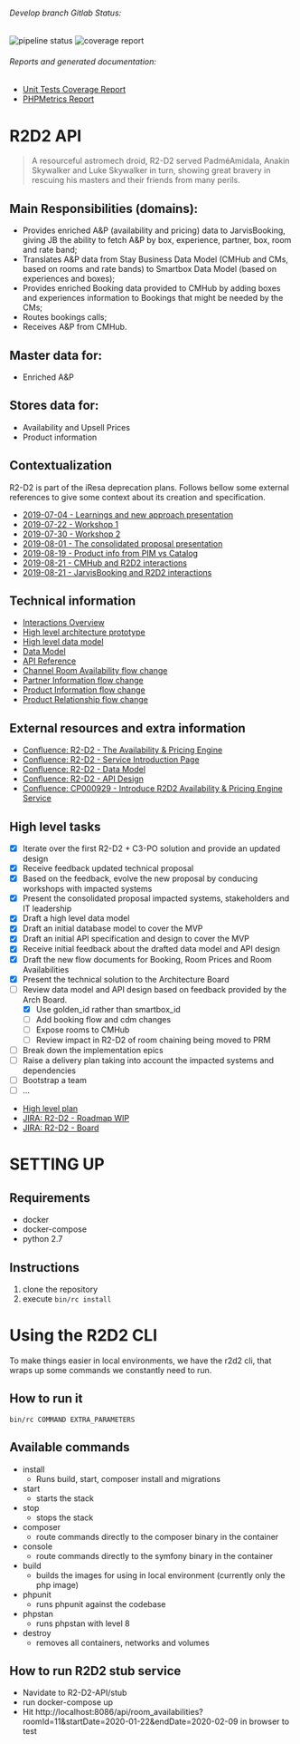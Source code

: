 ###### Develop branch Gitlab Status:
![pipeline status](http://gitlab.production.smartbox.com/millenniumfalcon/r2-d2-api/badges/master/pipeline.svg)
![coverage report](http://gitlab.production.smartbox.com/millenniumfalcon/r2-d2-api/badges/master/coverage.svg)


###### Reports and generated documentation:
* [Unit Tests Coverage Report](http://millenniumfalcon.gitlab.production.smartbox.com/r2-d2-api/phpunit/)
* [PHPMetrics Report](http://millenniumfalcon.gitlab.production.smartbox.com/r2-d2-api/phpmetrics/)

# R2D2 API

> A resourceful astromech droid, R2-D2 served PadméAmidala, Anakin Skywalker and Luke Skywalker in turn, showing great bravery in rescuing his masters and their friends from many perils.

## Main Responsibilities (domains):

* Provides enriched A&P (availability and pricing) data to JarvisBooking, giving JB the ability to fetch A&P by box, experience, partner, box, room and rate band;
* Translates A&P data from Stay Business Data Model (CMHub and CMs, based on rooms and rate bands) to Smartbox Data Model (based on experiences and boxes);
* Provides enriched Booking data provided to CMHub by adding boxes and experiences information to Bookings that might be needed by the CMs;
* Routes bookings calls;
* Receives A&P from CMHub.

## Master data for:

* Enriched A&P

## Stores data for:

* Availability and Upsell Prices
* Product information

## Contextualization

R2-D2 is part of the iResa deprecation plans. Follows bellow some external references to give some context about its creation and specification.

* [2019-07-04 - Learnings and new approach presentation](https://smartbox.atlassian.net/wiki/spaces/MF/pages/1038188835/2019-07-04+-+Learnings+and+new+approach+presentation)
* [2019-07-22 - Workshop 1](https://smartbox.atlassian.net/wiki/spaces/MF/pages/1038090633/2019-07-22+-+Workshop+1)
* [2019-07-30 - Workshop 2](https://smartbox.atlassian.net/wiki/spaces/MF/pages/1037535483/2019-07-30+-+Workshop+2)
* [2019-08-01 - The consolidated proposal presentation](https://smartbox.atlassian.net/wiki/spaces/MF/pages/1042022407/2019-08-01+-+The+consolidated+proposal+presentation)
* [2019-08-19 - Product info from PIM vs Catalog](https://smartbox.atlassian.net/wiki/spaces/MF/pages/1054081813/2019-08-19+-+Product+info+from+PIM+vs+Catalog)
* [2019-08-21 - CMHub and R2D2 interactions](https://smartbox.atlassian.net/wiki/spaces/MF/pages/1054736799/2019-08-21+-+CMHub+and+R2D2+interactions)
* [2019-08-21 - JarvisBooking and R2D2 interactions](https://smartbox.atlassian.net/wiki/spaces/MF/pages/1054900625/2019-08-21+-+JarvisBooking+and+R2D2+interactions)

## Technical information

* [Interactions Overview](http://millenniumfalcon.gitlab.production.smartbox.com/r2-d2-api/docs/architecture/diagram/high-level-interactions-overview.png)
* [High level architecture prototype](http://millenniumfalcon.gitlab.production.smartbox.com/r2-d2-api/docs/architecture/diagram/high-level-architecture-prototype.png)
* [High level data model](http://millenniumfalcon.gitlab.production.smartbox.com/r2-d2-api/docs/schema/high-level-data-model.png)
* [Data Model](http://millenniumfalcon.gitlab.production.smartbox.com/r2-d2-api/docs/schema/r2-d2-api-data-model-alpha.png)
* [API Reference](http://millenniumfalcon.gitlab.production.smartbox.com/r2-d2-api/reference/r2d2-api/openapi.html)
* [Channel Room Availability flow change](http://millenniumfalcon.gitlab.production.smartbox.com/r2-d2-api/docs/flow/broadcast_channel_room_availability.xlsx)
* [Partner Information flow change](http://millenniumfalcon.gitlab.production.smartbox.com/r2-d2-api/docs/flow/broadcast_partner_information.xlsx)
* [Product Information flow change](http://millenniumfalcon.gitlab.production.smartbox.com/r2-d2-api/docs/flow/broadcast_product_information.xlsx)
* [Product Relationship flow change](http://millenniumfalcon.gitlab.production.smartbox.com/r2-d2-api/docs/flow/broadcast_product_relationship.xlsx)

## External resources and extra information

* [Confluence: R2-D2 - The Availability & Pricing Engine](https://smartbox.atlassian.net/wiki/spaces/MF/pages/305464114/R2-D2+The+Availability+Pricing+Engine)
* [Confluence: R2-D2 - Service Introduction Page](https://smartbox.atlassian.net/wiki/spaces/MF/pages/1054212836/R2-D2+-+Service+Introduction+Page)
* [Confluence: R2-D2 - Data Model](https://smartbox.atlassian.net/wiki/spaces/MF/pages/1058701540/Data+Model)
* [Confluence: R2-D2 - API Design](https://smartbox.atlassian.net/wiki/spaces/MF/pages/1058504999/API+Design)
* [Confluence: CP000929 - Introduce R2D2 Availability & Pricing Engine Service](https://smartbox.atlassian.net/wiki/spaces/CHANGEHUB/pages/1081868749/CP000929+-+Introduce+R2D2+Availability+Pricing+Engine+Service)

## High level tasks

- [x] Iterate over the first R2-D2 + C3-PO solution and provide an updated design
- [x] Receive feedback updated technical proposal
- [x] Based on the feedback, evolve the new proposal by conducing workshops with impacted systems
- [x] Present the consolidated proposal impacted systems, stakeholders and IT leadership
- [x] Draft a high level data model
- [x] Draft an initial database model to cover the MVP
- [x] Draft an initial API specification and design to cover the MVP
- [x] Receive initial feedback about the drafted data model and API design
- [x] Draft the new flow documents for Booking, Room Prices and Room Availabilities
- [x] Present the technical solution to the Architecture Board
- [ ] Review data model and API design based on feedback provided by the Arch Board.
  - [x] Use golden_id rather than smartbox_id
  - [ ] Add booking flow and cdm changes
  - [ ] Expose rooms to CMHub
  - [ ] Review impact in R2-D2 of room chaining being moved to PRM
- [ ] Break down the implementation epics
- [ ] Raise a delivery plan taking into account the impacted systems and dependencies
- [ ] Bootstrap a team
- [ ] ...

* [High level plan](http://millenniumfalcon.gitlab.production.smartbox.com/r2-d2-api/docs/roadmap/high-level-plan.png)
* [JIRA: R2-D2 - Roadmap WIP](https://smartbox.atlassian.net/secure/Roadmap.jspa?projectKey=R2D2&rapidView=482)
* [JIRA: R2-D2 - Board](https://smartbox.atlassian.net/jira/software/projects/MFR2D2/boards/482)

# SETTING UP

## Requirements
- docker
- docker-compose
- python 2.7

## Instructions
1. clone the repository
2. execute ```bin/rc install```

# Using the R2D2 CLI
To make things easier in local environments, we have the r2d2 cli, that wraps up some commands we constantly need to run.

## How to run it
```bin/rc COMMAND EXTRA_PARAMETERS```

## Available commands  
- install
    - Runs build, start, composer install and migrations
- start
    - starts the stack
- stop
    - stops the stack
- composer
    - route commands directly to the composer binary in the container
- console
    - route commands directly to the symfony binary in the container
- build
    - builds the images for using in local environment (currently only the php image)
- phpunit
    - runs phpunit against the codebase
- phpstan
    - runs phpstan with level 8
- destroy
    - removes all containers, networks and volumes

## How to run R2D2 stub service
   - Navidate to R2-D2-API/stub
   - run docker-compose up
   - Hit http://localhost:8086/api/room_availabilities?roomId=11&startDate=2020-01-22&endDate=2020-02-09 in browser to test
